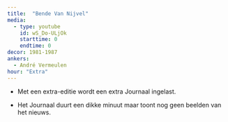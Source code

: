 ```yaml
---
title:  "Bende Van Nijvel"
media:
  - type: youtube
    id: wS_Do-ULjOk
    starttime: 0
    endtime: 0
decor: 1981-1987
ankers:
  - André Vermeulen
hour: "Extra"
---
```


* Met een extra-editie wordt een extra Journaal ingelast.

* Het Journaal duurt een dikke minuut maar toont nog geen beelden van het nieuws.
